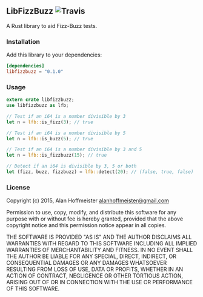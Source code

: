 LibFizzBuzz ![Travis](https://travis-ci.org/alanhoff/rust-libfizzbuzz.svg)
-----------

A Rust library to aid Fizz-Buzz tests.

### Installation

Add this library to your dependencies:

```toml
[dependencies]
libfizzbuzz = "0.1.0"
```

### Usage

```rust
extern crate libfizzbuzz;
use libfizzbuzz as lfb;

// Test if an i64 is a number divisible by 3
let n = lfb::is_fizz(3); // true

// Test if an i64 is a number divisible by 5
let n = lfb::is_buzz(5); // true

// Test if an i64 is a number divisible by 3 and 5
let n = lfb::is_fizzbuzz(15); // true

// Detect if an i64 is divisible by 3, 5 or both
let (fizz, buzz, fizzbuzz) = lfb::detect(20); // (false, true, false)
```

### License

Copyright (c) 2015, Alan Hoffmeister <alanhoffmeister@gmail.com>

Permission to use, copy, modify, and distribute this software for any
purpose with or without fee is hereby granted, provided that the above
copyright notice and this permission notice appear in all copies.

THE SOFTWARE IS PROVIDED "AS IS" AND THE AUTHOR DISCLAIMS ALL WARRANTIES
WITH REGARD TO THIS SOFTWARE INCLUDING ALL IMPLIED WARRANTIES OF
MERCHANTABILITY AND FITNESS. IN NO EVENT SHALL THE AUTHOR BE LIABLE FOR
ANY SPECIAL, DIRECT, INDIRECT, OR CONSEQUENTIAL DAMAGES OR ANY DAMAGES
WHATSOEVER RESULTING FROM LOSS OF USE, DATA OR PROFITS, WHETHER IN AN
ACTION OF CONTRACT, NEGLIGENCE OR OTHER TORTIOUS ACTION, ARISING OUT OF
OR IN CONNECTION WITH THE USE OR PERFORMANCE OF THIS SOFTWARE.
